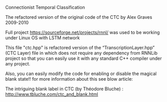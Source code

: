 Connectionist Temporal Classification

The refactored version of the original code of the CTC by Alex Graves 2009-2010

Full project https://sourceforge.net/projects/rnnl/ was used to be working under Linux OS with LSTM network

This file "ctc.hpp" is refactored version of the “TranscriptionLayer.hpp” (CTC Layer) file in which does not require any dependency from RNNLib project so that you can easily use it with any standard C++ compiler under any project.

Also, you can easily modify the code for enabling or disable the magical blank state!! for more information about this see blow article:

The intriguing blank label in CTC (by Théodore Bluche) : http://www.tbluche.com/ctc_and_blank.html
